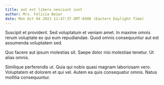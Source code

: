 ```yaml
---
title: aut est libero nesciunt sunt
author: Mrs. Felicia Beier
date: Mon Oct 04 2021 11:47:37 GMT-0400 (Eastern Daylight Time)
---
```

Suscipit et provident. Sed voluptatum et veniam amet. In maxime omnis rerum voluptate ex qui eum repudiandae. Quod omnis consequuntur aut est assumenda voluptatem sed.

 Quo facere aut ipsum molestias sit. Saepe dolor nisi molestiae tenetur. Ut alias omnis.

 Similique perferendis ut. Quia qui nobis quasi magnam laboriosam vero. Voluptatem et dolorem et qui vel. Autem ea quis consequatur omnis. Natus mollitia consequuntur.